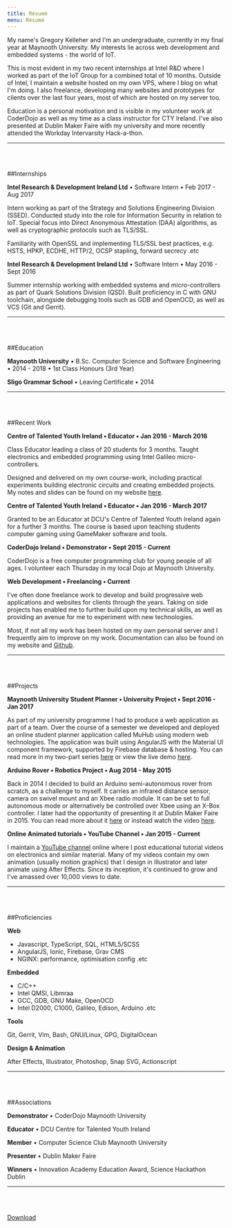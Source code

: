 ```yaml
---
title: Résumé
menu: Résumé
---
```


My name's Gregory Kelleher and I'm an undergraduate, currently in my final year at Maynooth University. My interests lie across web development and embedded systems - the world of IoT.

This is most evident in my two recent internships at Intel R&D where I worked as part of the IoT Group for a combined total of 10 months. Outside of Intel, I maintain a website hosted on my own VPS, where I blog on what I'm doing. I also freelance, developing many websites and prototypes for clients over the last four years, most of which are hosted on my server too.

Education is a personal motivation and is visible in my volunteer work at CoderDojo as well as my time as a class instructor for CTY Ireland. I've also presented at Dublin Maker Faire with my university and more recently attended the Workday Intervarsity Hack-a-thon.

---
<br></br>

##Internships

**Intel Research & Development Ireland Ltd** • Software Intern • Feb 2017 - Aug 2017

Intern working as part of the Strategy and Solutions Engineering Division (SSED). Conducted study into the role for Information Security in relation to IoT. Special focus into Direct Anonymous Attestation (DAA) algorithms, as well as cryptographic protocols such as TLS/SSL.

Familiarity with OpenSSL and implementing TLS/SSL best practices, e.g. HSTS, HPKP, ECDHE, HTTP/2, OCSP stapling, forward secrecy .etc

**Intel Research & Development Ireland Ltd** • Software Intern • May 2016 - Sept 2016

Summer internship working with embedded systems and micro-controllers as part of Quark Solutions Division (QSD). Built proficiency in C with GNU toolchain, alongside debugging tools such as GDB and OpenOCD, as well as VCS (Git and Gerrit).

---
<br></br>

##Education

**Maynooth University** • B.Sc. Computer Science and Software Engineering • 2014 - 2018 • 1st Class Honours (3rd Year)

**Sligo Grammar School** • Leaving Certificate • 2014 

---
<br></br>

##Recent Work

**Centre of Talented Youth Ireland • Educator • Jan 2016 - March 2016**

Class Educator leading a class of 20 students for 3 months. Taught electronics and embedded programming using Intel Galileo micro-controllers.

Designed and delivered on my own course-work, including practical experiments building electronic circuits and creating embedded projects. My notes and slides can be found on my website [here](https://gregorykelleher.com/gizmos_and_gadgets).

**Centre of Talented Youth Ireland • Educator • Jan 2016 - March 2017**

Granted to be an Educator at DCU's Centre of Talented Youth Ireland again for a further 3 months. The course is based upon teaching students computer gaming using GameMaker software and tools.

**CoderDojo Ireland • Demonstrator • Sept 2015 - Current**

CoderDojo is a free computer programming club for young people of all ages. I volunteer each Thursday in my local Dojo at Maynooth University.

**Web Development • Freelancing • Current**

I've often done freelance work to develop and build progressive web applications and websites for clients through the years. Taking on side projects has enabled me to further build upon my technical skills, as well as providing an avenue for me to experiment with new technologies.

Most, if not all my work has been hosted on my own personal server and I frequently aim to improve on my work. Documentation can also be found on my website and [Github](https://github.com/gregorykelleher).

---
<br></br>

##Projects

**Maynooth University Student Planner • University Project • Sept 2016 - Jan 2017**

As part of my university programme I had to produce a web application as part of a team. Over the course of a semester we developed and deployed an online student planner application called MuHub using modern web technologies. The application was built using AngularJS with the Material UI component framework, supported by Firebase database & hosting. You can read more in my two-part series [here](http://www.gregorykelleher.com/blog/angularjs_project) or view the live demo
[here](https://cs353-project.firebaseapp.com).

**Arduino Rover • Robotics Project • Aug 2014 - May 2015**

Back in 2014 I decided to build an Arduino semi-autonomous rover from scratch, as a challenge to myself. It carries an infrared distance sensor, camera on swivel mount and an Xbee radio module. It can be set to full autonomous mode or alternatively be controlled over Xbee using an X-Box controller. I later had the opportunity of presenting it at Dublin Maker Faire in 2015. You can read more about it [here](https://gregorykelleher.com/robot_tut) or instead watch the video [here](https://www.youtube.com/watch?v=rv33IRn4F5Q).

**Online Animated tutorials • YouTube Channel • Jan 2015 - Current**

I maintain a [YouTube channel](https://www.youtube.com/user/Spokkam) online where I post educational tutorial videos on electronics and similar material. Many of my videos contain my own animation (usually motion graphics) that I design in Illustrator and later animate using After Effects. Since its inception, it's continued to grow and I've amassed over 10,000 views to date.

---
<br></br>

##Proficiencies

**Web**

+ Javascript, TypeScript, SQL, HTML5/SCSS
+ AngularJS, Ionic, Firebase, Grav CMS
+ NGINX: performance, optimisation config .etc

**Embedded**

+ C/C++
+ Intel QMSI, Libmraa
+ GCC, GDB, GNU Make, OpenOCD
+ Intel D2000, C1000, Galileo, Edison, Arduino .etc

**Tools**

Git, Gerrit, Vim, Bash, GNU/Linux, GPG, DigitalOcean

**Design & Animation**

After Effects, Illustrator, Photoshop, Snap SVG, Actionscript

---
<br></br>

##Associations

**Demonstrator** • CoderDojo Maynooth University

**Educator** • DCU Centre for Talented Youth Ireland

**Member** • Computer Science Club Maynooth University

**Presenter** • Dublin Maker Faire

**Winners** • Innovation Academy Education Award, Science Hackathon Dublin

---
<br></br>

<a href="/user/pages/03.resume/resume.pdf" download class="btn">Download</a> 

